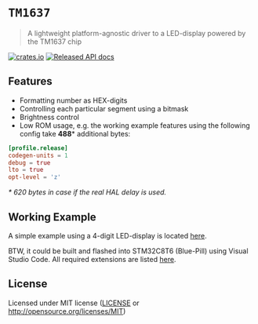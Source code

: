 # `TM1637`
> A lightweight platform-agnostic driver to a LED-display powered by the TM1637 chip

[![crates.io](https://img.shields.io/crates/v/tm1637.svg)](https://crates.io/crates/tm1637)
[![Released API docs](https://docs.rs/tm1637/badge.svg)](https://docs.rs/tm1637)

## Features
- Formatting number as HEX-digits
- Controlling each particular segment using a bitmask
- Brightness control
- Low ROM usage, e.g. the working example features using the following config take **488**\* additional bytes:
```toml
[profile.release]
codegen-units = 1
debug = true
lto = true
opt-level = 'z'
```
_\* 620 bytes in case if the real HAL delay is used._


## Working Example
A simple example using a 4-digit LED-display is located [here](examples/main.rs).

BTW, it could be built and flashed into STM32C8T6 (Blue-Pill) using Visual Studio Code.
All required extensions are listed [here](.vscode/extensions.json).

## License
Licensed under MIT license ([LICENSE](LICENSE) or http://opensource.org/licenses/MIT)
